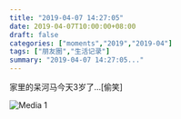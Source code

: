 ```yaml
---
title: "2019-04-07 14:27:05"
date: 2019-04-07T10:00:00+08:00
draft: false
categories: ["moments","2019","2019-04"]
tags: ["朋友圈","生活记录"]
summary: "2019-04-07 14:27:05..."
---
```


家里的呆河马今天3岁了…[偷笑]

![Media 1](/Moments/photos/2019-04-07/201904071427050.jpg)

